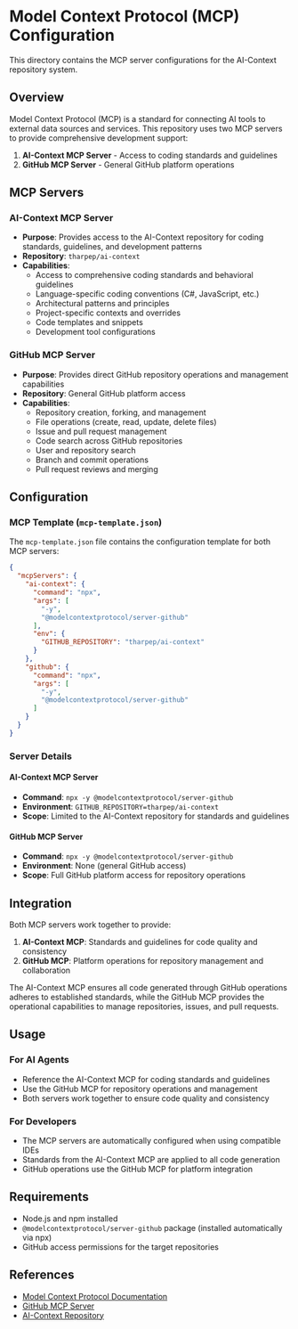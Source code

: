 # Model Context Protocol (MCP) Configuration

This directory contains the MCP server configurations for the AI-Context repository system.

## Overview

Model Context Protocol (MCP) is a standard for connecting AI tools to external data sources and services. This repository uses two MCP servers to provide comprehensive development support:

1. **AI-Context MCP Server** - Access to coding standards and guidelines
2. **GitHub MCP Server** - General GitHub platform operations

## MCP Servers

### AI-Context MCP Server
- **Purpose**: Provides access to the AI-Context repository for coding standards, guidelines, and development patterns
- **Repository**: `tharpep/ai-context`
- **Capabilities**: 
  - Access to comprehensive coding standards and behavioral guidelines
  - Language-specific coding conventions (C#, JavaScript, etc.)
  - Architectural patterns and principles
  - Project-specific contexts and overrides
  - Code templates and snippets
  - Development tool configurations

### GitHub MCP Server
- **Purpose**: Provides direct GitHub repository operations and management capabilities
- **Repository**: General GitHub platform access
- **Capabilities**:
  - Repository creation, forking, and management
  - File operations (create, read, update, delete files)
  - Issue and pull request management
  - Code search across GitHub repositories
  - User and repository search
  - Branch and commit operations
  - Pull request reviews and merging

## Configuration

### MCP Template (`mcp-template.json`)
The `mcp-template.json` file contains the configuration template for both MCP servers:

```json
{
  "mcpServers": {
    "ai-context": {
      "command": "npx",
      "args": [
        "-y",
        "@modelcontextprotocol/server-github"
      ],
      "env": {
        "GITHUB_REPOSITORY": "tharpep/ai-context"
      }
    },
    "github": {
      "command": "npx",
      "args": [
        "-y",
        "@modelcontextprotocol/server-github"
      ]
    }
  }
}
```

### Server Details

#### AI-Context MCP Server
- **Command**: `npx -y @modelcontextprotocol/server-github`
- **Environment**: `GITHUB_REPOSITORY=tharpep/ai-context`
- **Scope**: Limited to the AI-Context repository for standards and guidelines

#### GitHub MCP Server
- **Command**: `npx -y @modelcontextprotocol/server-github`
- **Environment**: None (general GitHub access)
- **Scope**: Full GitHub platform access for repository operations

## Integration

Both MCP servers work together to provide:
1. **AI-Context MCP**: Standards and guidelines for code quality and consistency
2. **GitHub MCP**: Platform operations for repository management and collaboration

The AI-Context MCP ensures all code generated through GitHub operations adheres to established standards, while the GitHub MCP provides the operational capabilities to manage repositories, issues, and pull requests.

## Usage

### For AI Agents
- Reference the AI-Context MCP for coding standards and guidelines
- Use the GitHub MCP for repository operations and management
- Both servers work together to ensure code quality and consistency

### For Developers
- The MCP servers are automatically configured when using compatible IDEs
- Standards from the AI-Context MCP are applied to all code generation
- GitHub operations use the GitHub MCP for platform integration

## Requirements

- Node.js and npm installed
- `@modelcontextprotocol/server-github` package (installed automatically via npx)
- GitHub access permissions for the target repositories

## References

- [Model Context Protocol Documentation](https://modelcontextprotocol.io/)
- [GitHub MCP Server](https://github.com/modelcontextprotocol/servers/tree/main/src/github)
- [AI-Context Repository](https://github.com/tharpep/ai-context)
